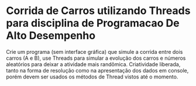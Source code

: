 # Corrida de Carros utilizando Threads para disciplina de Programacao De Alto Desempenho

Crie um programa (sem interface gráfica) que simule a corrida entre dois carros (A e B), use Threads para simular a evolução dos carros e números aleatórios para deixar a atividade mais randômica. Criatividade liberada, tanto na forma de resolução como na apresentação dos dados em console, porém devem ser usados os métodos de Thread vistos até o momento.
